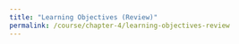 ```yaml
---
title: "Learning Objectives (Review)"
permalink: /course/chapter-4/learning-objectives-review
---
```

